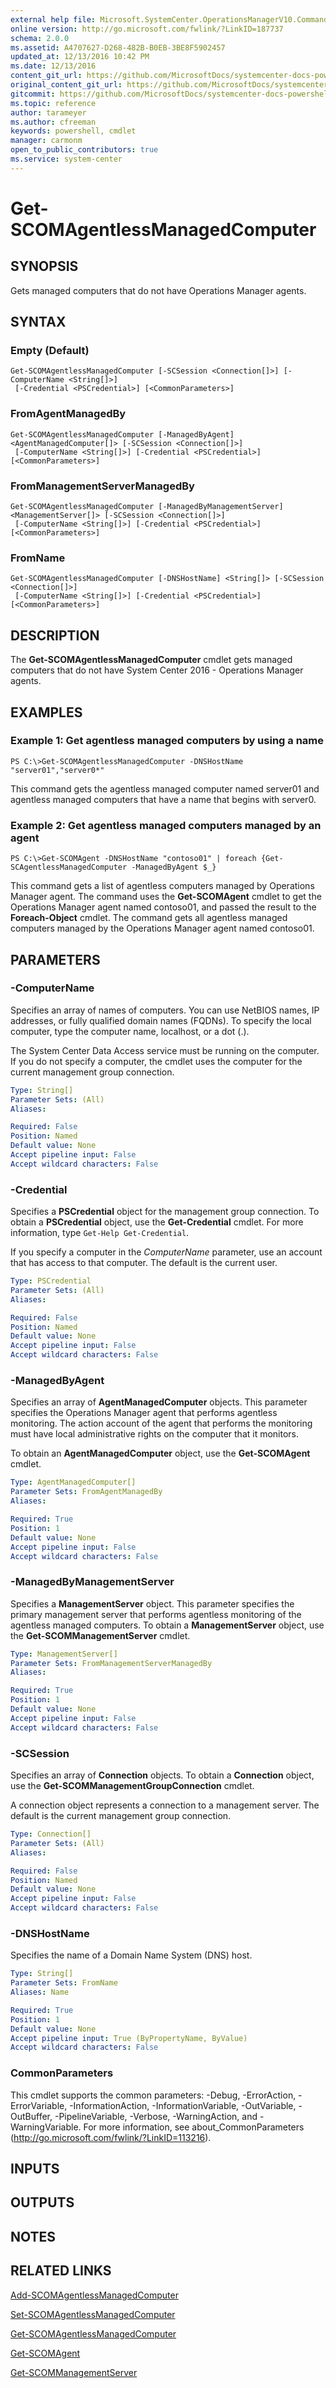 ```yaml
---
external help file: Microsoft.SystemCenter.OperationsManagerV10.Commands.dll-Help.xml
online version: http://go.microsoft.com/fwlink/?LinkID=187737
schema: 2.0.0
ms.assetid: A4707627-D268-482B-B0EB-3BE8F5902457
updated_at: 12/13/2016 10:42 PM
ms.date: 12/13/2016
content_git_url: https://github.com/MicrosoftDocs/systemcenter-docs-powershell/blob/master/systemcenter-cmdlets/OperationsManager/v1/Get-SCOMAgentlessManagedComputer.md
original_content_git_url: https://github.com/MicrosoftDocs/systemcenter-docs-powershell/blob/master/systemcenter-cmdlets/OperationsManager/v1/Get-SCOMAgentlessManagedComputer.md
gitcommit: https://github.com/MicrosoftDocs/systemcenter-docs-powershell/blob/ea9507ac2178040476af5407227db8cb97701ea9/systemcenter-cmdlets/OperationsManager/v1/Get-SCOMAgentlessManagedComputer.md
ms.topic: reference
author: tarameyer
ms.author: cfreeman
keywords: powershell, cmdlet
manager: carmonm
open_to_public_contributors: true
ms.service: system-center
---
```


# Get-SCOMAgentlessManagedComputer

## SYNOPSIS
Gets managed computers that do not have Operations Manager agents.

## SYNTAX

### Empty (Default)
```
Get-SCOMAgentlessManagedComputer [-SCSession <Connection[]>] [-ComputerName <String[]>]
 [-Credential <PSCredential>] [<CommonParameters>]
```

### FromAgentManagedBy
```
Get-SCOMAgentlessManagedComputer [-ManagedByAgent] <AgentManagedComputer[]> [-SCSession <Connection[]>]
 [-ComputerName <String[]>] [-Credential <PSCredential>] [<CommonParameters>]
```

### FromManagementServerManagedBy
```
Get-SCOMAgentlessManagedComputer [-ManagedByManagementServer] <ManagementServer[]> [-SCSession <Connection[]>]
 [-ComputerName <String[]>] [-Credential <PSCredential>] [<CommonParameters>]
```

### FromName
```
Get-SCOMAgentlessManagedComputer [-DNSHostName] <String[]> [-SCSession <Connection[]>]
 [-ComputerName <String[]>] [-Credential <PSCredential>] [<CommonParameters>]
```

## DESCRIPTION
The **Get-SCOMAgentlessManagedComputer** cmdlet gets managed computers that do not have System Center 2016 - Operations Manager agents.

## EXAMPLES

### Example 1: Get agentless managed computers by using a name
```
PS C:\>Get-SCOMAgentlessManagedComputer -DNSHostName "server01","server0*"
```

This command gets the agentless managed computer named server01 and agentless managed computers that have a name that begins with server0.

### Example 2: Get agentless managed computers managed by an agent
```
PS C:\>Get-SCOMAgent -DNSHostName "contoso01" | foreach {Get-SCAgentlessManagedComputer -ManagedByAgent $_}
```

This command gets a list of agentless computers managed by Operations Manager agent.
The command uses the **Get-SCOMAgent** cmdlet to get the Operations Manager agent named contoso01, and passed the result to the **Foreach-Object** cmdlet.
The command gets all agentless managed computers managed by the Operations Manager agent named contoso01.

## PARAMETERS

### -ComputerName
Specifies an array of names of computers.
You can use NetBIOS names, IP addresses, or fully qualified domain names (FQDNs).
To specify the local computer, type the computer name, localhost, or a dot (.).

The System Center Data Access service must be running on the computer.
If you do not specify a computer, the cmdlet uses the computer for the current management group connection.

```yaml
Type: String[]
Parameter Sets: (All)
Aliases: 

Required: False
Position: Named
Default value: None
Accept pipeline input: False
Accept wildcard characters: False
```

### -Credential
Specifies a **PSCredential** object for the management group connection.
To obtain a **PSCredential** object, use the **Get-Credential** cmdlet.
For more information, type `Get-Help Get-Credential`.

If you specify a computer in the *ComputerName* parameter, use an account that has access to that computer.
The default is the current user.

```yaml
Type: PSCredential
Parameter Sets: (All)
Aliases: 

Required: False
Position: Named
Default value: None
Accept pipeline input: False
Accept wildcard characters: False
```

### -ManagedByAgent
Specifies an array of **AgentManagedComputer** objects.
This parameter specifies the Operations Manager agent that performs agentless monitoring.
The action account of the agent that performs the monitoring must have local administrative rights on the computer that it monitors.

To obtain an **AgentManagedComputer** object, use the **Get-SCOMAgent** cmdlet.

```yaml
Type: AgentManagedComputer[]
Parameter Sets: FromAgentManagedBy
Aliases: 

Required: True
Position: 1
Default value: None
Accept pipeline input: False
Accept wildcard characters: False
```

### -ManagedByManagementServer
Specifies a **ManagementServer** object.
This parameter specifies the primary management server that performs agentless monitoring of the agentless managed computers.
To obtain a **ManagementServer** object, use the **Get-SCOMManagementServer** cmdlet.

```yaml
Type: ManagementServer[]
Parameter Sets: FromManagementServerManagedBy
Aliases: 

Required: True
Position: 1
Default value: None
Accept pipeline input: False
Accept wildcard characters: False
```

### -SCSession
Specifies an array of **Connection** objects.
To obtain a **Connection** object, use the **Get-SCOMManagementGroupConnection** cmdlet.

A connection object represents a connection to a management server.
The default is the current management group connection.

```yaml
Type: Connection[]
Parameter Sets: (All)
Aliases: 

Required: False
Position: Named
Default value: None
Accept pipeline input: False
Accept wildcard characters: False
```

### -DNSHostName
Specifies the name of a Domain Name System (DNS) host.

```yaml
Type: String[]
Parameter Sets: FromName
Aliases: Name

Required: True
Position: 1
Default value: None
Accept pipeline input: True (ByPropertyName, ByValue)
Accept wildcard characters: False
```

### CommonParameters
This cmdlet supports the common parameters: -Debug, -ErrorAction, -ErrorVariable, -InformationAction, -InformationVariable, -OutVariable, -OutBuffer, -PipelineVariable, -Verbose, -WarningAction, and -WarningVariable. For more information, see about_CommonParameters (http://go.microsoft.com/fwlink/?LinkID=113216).

## INPUTS

## OUTPUTS

## NOTES

## RELATED LINKS

[Add-SCOMAgentlessManagedComputer](xref:OperationsManager/v1/Add-SCOMAgentlessManagedComputer.md)

[Set-SCOMAgentlessManagedComputer](xref:OperationsManager/v1/Set-SCOMAgentlessManagedComputer.md)

[Get-SCOMAgentlessManagedComputer](xref:OperationsManager/v1/Get-SCOMAgentlessManagedComputer.md)

[Get-SCOMAgent](xref:OperationsManager/v1/Get-SCOMAgent.md)

[Get-SCOMManagementServer](xref:OperationsManager/v1/Get-SCOMManagementServer.md)

